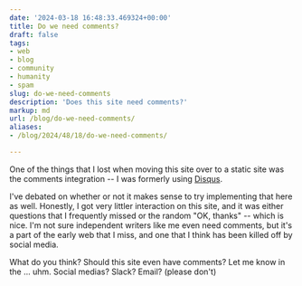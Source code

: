 ```yaml
---
date: '2024-03-18 16:48:33.469324+00:00'
title: Do we need comments?
draft: false
tags:
- web
- blog
- community
- humanity 
- spam
slug: do-we-need-comments
description: 'Does this site need comments?'
markup: md
url: /blog/do-we-need-comments/
aliases:
- /blog/2024/48/18/do-we-need-comments/

---
```


One of the things that I lost when moving this site over to a static site was 
the comments integration -- I was formerly using [Disqus](https://disqus.com/).  

I've debated on whether or not it makes sense to try implementing that here as well. Honestly, I got very littler interaction on this site, and it was either questions that I frequently missed or the random "OK, thanks" -- which is nice. I'm not sure independent writers like me even need comments, but it's a part of the early web that I miss, and one that I think has been killed off by social media. 

What do you think? Should this site even have comments? Let me know in the ... uhm. Social medias? Slack? Email? (please don't)